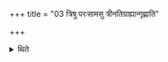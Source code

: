 +++
title = "03 त्रिषु परःसामसु त्रीनतिग्राह्यान्गृह्णाति"

+++

<details><summary>थिते</summary>

3. At the time of the three Paraḥ-sāman (-days) (the Adhvaryu) takes the three additional scoops. 
</details>
